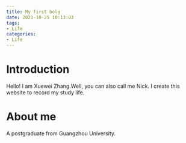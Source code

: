 ```yaml
---
title: My first bolg
date: 2021-10-25 10:13:03
tags:
- Life
categories: 
- Life
---
```


# Introduction

Hello! I am Xuewei Zhang.Well, you can also call me Nick. I create this website to record my study life.

<!--more-->
# About me

 A postgraduate from Guangzhou University.

